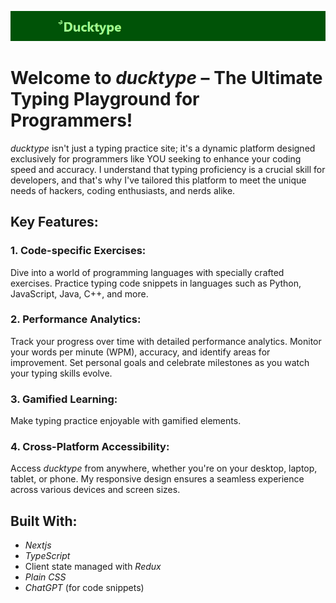 ![ducktype header](./public/ducktype.png?raw=true)
# Welcome to *ducktype* – The Ultimate Typing Playground for Programmers!

*ducktype* isn't just a typing practice site; it's a dynamic platform designed exclusively for programmers like YOU seeking to enhance your coding speed and accuracy. I understand that typing proficiency is a crucial skill for developers, and that's why I've tailored this platform to meet the unique needs of hackers, coding enthusiasts, and nerds alike.

## Key Features:
### 1. Code-specific Exercises:
Dive into a world of programming languages with specially crafted exercises. Practice typing code snippets in languages such as Python, JavaScript, Java, C++, and more.

### 2. Performance Analytics:
Track your progress over time with detailed performance analytics. Monitor your words per minute (WPM), accuracy, and identify areas for improvement. Set personal goals and celebrate milestones as you watch your typing skills evolve.

### 3. Gamified Learning:
Make typing practice enjoyable with gamified elements. 

### 4. Cross-Platform Accessibility:
Access *ducktype* from anywhere, whether you're on your desktop, laptop, tablet, or phone. My responsive design ensures a seamless experience across various devices and screen sizes.

## Built With:
- *Nextjs*
- *TypeScript*
- Client state managed with *Redux*
- *Plain CSS*
- *ChatGPT* (for code snippets)

